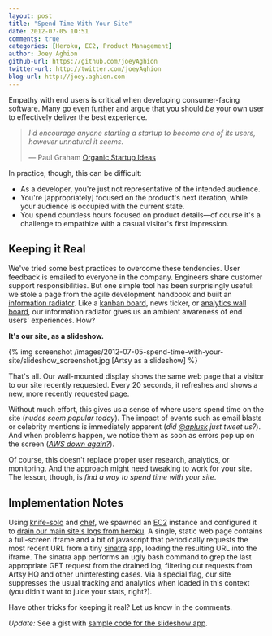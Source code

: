 ```yaml
---
layout: post
title: "Spend Time With Your Site"
date: 2012-07-05 10:51
comments: true
categories: [Heroku, EC2, Product Management]
author: Joey Aghion
github-url: https://github.com/joeyAghion
twitter-url: http://twitter.com/joeyAghion
blog-url: http://joey.aghion.com
---
```


Empathy with end users is critical when developing consumer-facing software. Many go [even](http://innonate.com/2011/03/09/hackers-the-canon-of-consumer-facing-products/) [further](http://www.uie.com/articles/self_design/) and argue that you should _be_ your own user to effectively deliver the best experience.

> _I'd encourage anyone starting a startup to become one of its users, however unnatural it seems._
>
> &mdash; Paul Graham [Organic Startup Ideas](http://paulgraham.com/organic.html)

In practice, though, this can be difficult:

* As a developer, you're just not representative of the intended audience.
* You're [appropriately] focused on the product's next iteration, while your audience is occupied with the current state.
* You spend countless hours focused on product details&mdash;of course it's a challenge to empathize with a casual visitor's first impression.

Keeping it Real
---------------

We've tried some best practices to overcome these tendencies. User feedback is emailed to everyone in the company. Engineers share customer support responsibilities. But one simple tool has been surprisingly useful: we stole a page from the agile development handbook and built an [information radiator](http://alistair.cockburn.us/Information+radiator). Like a [kanban board](http://en.wikipedia.org/wiki/Kanban_board), news ticker, or [analytics wall board](https://demo.geckoboard.com/dashboard/B6782E562794C2F2/), our information radiator gives us an ambient awareness of end users' experiences. How?

<!-- more -->

**It's our site, as a slideshow.**

{% img screenshot /images/2012-07-05-spend-time-with-your-site/slideshow_screenshot.jpg [Artsy as a slideshow] %}

That's all. Our wall-mounted display shows the same web page that a visitor to our site recently requested. Every 20 seconds, it refreshes and shows a new, more recently requested page.

Without much effort, this gives us a sense of where users spend time on the site (_nudes seem popular today_). The impact of events such as email blasts or celebrity mentions is immediately apparent (_did [@aplusk](https://twitter.com/aplusk) just tweet us?_). And when problems happen, we notice them as soon as errors pop up on the screen (_[AWS down again?](http://gigaom.com/cloud/some-of-amazon-web-services-are-down-again/)_).

Of course, this doesn't replace proper user research, analytics, or monitoring. And the approach might need tweaking to work for your site. The lesson, though, is _find a way to spend time with your site_.

Implementation Notes
--------------------

Using [knife-solo](https://github.com/matschaffer/knife-solo) and [chef](http://www.opscode.com/chef/), we spawned an [EC2](http://aws.amazon.com/ec2/) instance and configured it to [drain our main site's logs from heroku](https://devcenter.heroku.com/articles/logging#syslog_drains). A single, static web page contains a full-screen iframe and a bit of javascript that periodically requests the most recent URL from a tiny [sinatra](http://www.sinatrarb.com/) app, loading the resulting URL into the iframe. The sinatra app performs an ugly bash command to grep the last appropriate GET request from the drained log, filtering out requests from Artsy HQ and other uninteresting cases. Via a special flag, our site suppresses the usual tracking and analytics when loaded in this context (you didn't want to juice your stats, right?).

Have other tricks for keeping it real? Let us know in the comments.

_Update:_ See a gist with [sample code for the slideshow app](https://gist.github.com/3073907).